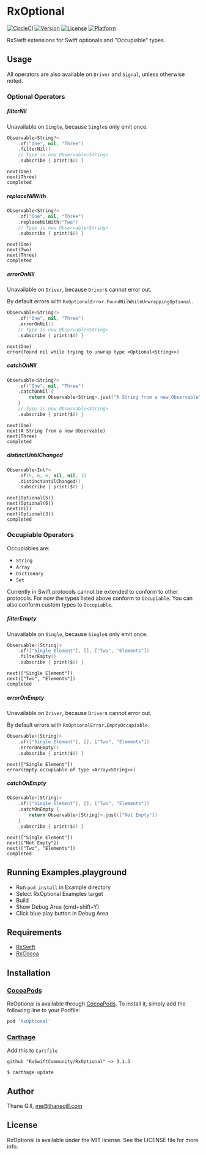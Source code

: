 # RxOptional

[![CircleCI](https://img.shields.io/circleci/project/github/RxSwiftCommunity/RxOptional/master.svg)](https://circleci.com/gh/RxSwiftCommunity/RxOptional/tree/master)
[![Version](https://img.shields.io/cocoapods/v/RxOptional.svg?style=flat)](http://cocoapods.org/pods/RxOptional)
[![License](https://img.shields.io/cocoapods/l/RxOptional.svg?style=flat)](http://cocoapods.org/pods/RxOptional)
[![Platform](https://img.shields.io/cocoapods/p/RxOptional.svg?style=flat)](http://cocoapods.org/pods/RxOptional)

RxSwift extensions for Swift optionals and "Occupiable" types.

## Usage

All operators are also available on `Driver` and `Signal`, unless otherwise noted.

### Optional Operators

##### filterNil
Unavailable on `Single`, because `Single`s only emit once.

```swift
Observable<String?>
    .of("One", nil, "Three")
    .filterNil()
    // Type is now Observable<String>
    .subscribe { print($0) }
```
```text
next(One)
next(Three)
completed
```

##### replaceNilWith
```swift
Observable<String?>
    .of("One", nil, "Three")
    .replaceNilWith("Two")
    // Type is now Observable<String>
    .subscribe { print($0) }
```
```text
next(One)
next(Two)
next(Three)
completed
```

##### errorOnNil
Unavailable on `Driver`, because `Driver`s cannot error out.

By default errors with `RxOptionalError.FoundNilWhileUnwrappingOptional`.
```swift
Observable<String?>
    .of("One", nil, "Three")
    .errorOnNil()
    // Type is now Observable<String>
    .subscribe { print($0) }
```
```text
next(One)
error(Found nil while trying to unwrap type <Optional<String>>)
```

##### catchOnNil
```swift
Observable<String?>
    .of("One", nil, "Three")
    .catchOnNil {
        return Observable<String>.just("A String from a new Observable")
    }
    // Type is now Observable<String>
    .subscribe { print($0) }
```
```text
next(One)
next(A String from a new Observable)
next(Three)
completed
```

##### distinctUntilChanged
```swift
Observable<Int?>
    .of(5, 6, 6, nil, nil, 3)
    .distinctUntilChanged()
    .subscribe { print($0) }
```
```text
next(Optional(5))
next(Optional(6))
next(nil)
next(Optional(3))
completed
```

### Occupiable Operators

Occupiables are:

- `String`
- `Array`
- `Dictionary`
- `Set`

Currently in Swift protocols cannot be extended to conform to other protocols.
For now the types listed above conform to `Occupiable`. You can also conform
custom types to `Occupiable`.

##### filterEmpty
Unavailable on `Single`, because `Single`s only emit once.

```swift
Observable<[String]>
    .of(["Single Element"], [], ["Two", "Elements"])
    .filterEmpty()
    .subscribe { print($0) }
```
```text
next(["Single Element"])
next(["Two", "Elements"])
completed
```

##### errorOnEmpty
Unavailable on `Driver`, because `Driver`s cannot error out.

By default errors with `RxOptionalError.EmptyOccupiable`.
```swift
Observable<[String]>
    .of(["Single Element"], [], ["Two", "Elements"])
    .errorOnEmpty()
    .subscribe { print($0) }
```
```text
next(["Single Element"])
error(Empty occupiable of type <Array<String>>)
```

##### catchOnEmpty
```swift
Observable<[String]>
    .of(["Single Element"], [], ["Two", "Elements"])
    .catchOnEmpty {
        return Observable<[String]>.just(["Not Empty"])
    }
    .subscribe { print($0) }
```
```text
next(["Single Element"])
next(["Not Empty"])
next(["Two", "Elements"])
completed
```

## Running Examples.playground

- Run `pod install` in Example directory
- Select RxOptional Examples target
- Build
- Show Debug Area (cmd+shift+Y)
- Click blue play button in Debug Area

## Requirements

- [RxSwift](https://github.com/ReactiveX/RxSwift)
- [RxCocoa](https://github.com/ReactiveX/RxSwift)

## Installation

### [CocoaPods](https://guides.cocoapods.org/using/using-cocoapods.html)

RxOptional is available through [CocoaPods](http://cocoapods.org). To install
it, simply add the following line to your Podfile:

```ruby
pod 'RxOptional'
```

### [Carthage](https://github.com/Carthage/Carthage)

Add this to `Cartfile`

```
github "RxSwiftCommunity/RxOptional" ~> 3.1.3
```

```
$ carthage update
```

## Author

Thane Gill, me@thanegill.com

## License

RxOptional is available under the MIT license. See the LICENSE file for more info.
